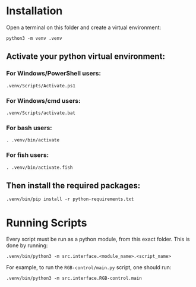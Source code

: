 # Installation

Open a terminal on this folder and create a virtual environment:

```console
python3 -m venv .venv
```

## Activate your python virtual environment:

### For Windows/PowerShell users:

```console
.venv/Scripts/Activate.ps1
```

### For Windows/cmd users:

```console
.venv/Scripts/activate.bat
```

### For bash users:

```console
. .venv/bin/activate
```

### For fish users:

```console
. .venv/bin/activate.fish
```

## Then install the required packages:

```console
.venv/bin/pip install -r python-requirements.txt
```

# Running Scripts

Every script must be run as a python module, from this exact folder. This is done by running:

```console
.venv/bin/python3 -m src.interface.<module_name>.<script_name>
```

For example, to run the `RGB-control/main.py` script, one should run:

```console
.venv/bin/python3 -m src.interface.RGB-control.main
```